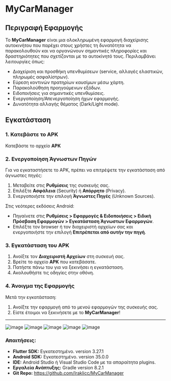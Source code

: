 # MyCarManager

## Περιγραφή Εφαρμογής
Το **MyCarManager** είναι μια ολοκληρωμένη εφαρμογή διαχείρισης αυτοκινήτου που παρέχει στους χρήστες τη δυνατότητα να παρακολουθούν και να οργανώνουν σημαντικές πληροφορίες και δραστηριότητες που σχετίζονται με το αυτοκίνητό τους. Περιλαμβάνει λειτουργίες όπως:
- Διαχείριση και προσθήκη υπενθυμίσεων (service, αλλαγές ελαστικών, πληρωμές ασφαλίστρων).
- Εύρεση κοντινών  πρατηρίων καυσίμων μέσω χάρτη.
- Παρακολούθηση προηγούμενων εξόδων.
- Ειδοποιήσεις για σημαντικές υπενθυμίσεις.
- Ενεργοποίηση/Απενεργοποίηση ήχων εφαρμογής.
- Δυνατότητα αλλαγής θέματος (Dark/Light mode).


## **Εγκατάσταση**

### **1. Κατεβάστε το APK**
Κατεβάστε το αρχείο **APK** 



### **2. Ενεργοποίηση Άγνωστων Πηγών**
Για να εγκαταστήσετε το APK, πρέπει να επιτρέψετε την εγκατάσταση από άγνωστες πηγές:

1. Μεταβείτε στις **Ρυθμίσεις** της συσκευής σας.
2. Επιλέξτε **Ασφάλεια** (Security) ή **Απόρρητο** (Privacy).
3. Ενεργοποιήστε την επιλογή **Άγνωστες Πηγές** (Unknown Sources).

Στις νεότερες εκδόσεις Android:
- Πηγαίνετε στις **Ρυθμίσεις > Εφαρμογές & Ειδοποιήσεις > Ειδική Πρόσβαση Εφαρμογών > Εγκατάσταση Άγνωστων Εφαρμογών**.
- Επιλέξτε τον browser ή τον διαχειριστή αρχείων σας και ενεργοποιήστε την επιλογή **Επιτρέπεται από αυτήν την πηγή**.



### **3. Εγκατάσταση του APK**
1. Ανοίξτε τον **Διαχειριστή Αρχείων** στη συσκευή σας.
2. Βρείτε το αρχείο **APK** που κατεβάσατε.
3. Πατήστε πάνω του για να ξεκινήσει η εγκατάσταση.
4. Ακολουθήστε τις οδηγίες στην οθόνη.



### **4. Άνοιγμα της Εφαρμογής**
Μετά την εγκατάσταση:
1. Ανοίξτε την εφαρμογή από το μενού εφαρμογών της συσκευής σας.
2. Είστε έτοιμοι να ξεκινήσετε με το **MyCarManager**!

---
![image](https://github.com/user-attachments/assets/70bbe3b5-c09a-4f93-8ba5-83bff0db10bc)
![image](https://github.com/user-attachments/assets/59e35159-3eb2-4d39-8b02-c7aad9620091)
![image](https://github.com/user-attachments/assets/4bc4f280-0158-48c8-a88f-382f38d07572)
![image](https://github.com/user-attachments/assets/429f8729-2104-4ad4-856a-93c636627cec)
![image](https://github.com/user-attachments/assets/dc477e4b-5614-4206-8bb8-b574c517c038)


### Απαιτήσεις:
- **Flutter SDK:** Εγκατεστημένο. version 3.27.1
- **Android SDK:** Εγκατεστημένο. version 35.0.0
- **IDE:** Android Studio ή Visual Studio Code με τα απαραίτητα plugins.
- **Εργαλεία Ανάπτυξης:** Gradle version 8.2.1
- **Git Repo:** https://github.com/Iraklicc/MyCarManager

